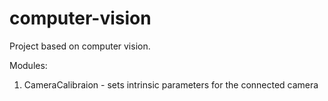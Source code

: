 # computer-vision
Project based on computer vision.

Modules:

1. CameraCalibraion - sets intrinsic parameters for the connected camera

